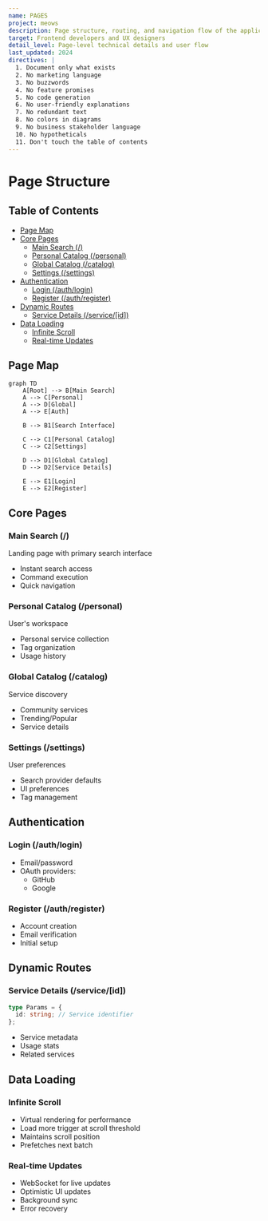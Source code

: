 ```yaml
---
name: PAGES
project: meows
description: Page structure, routing, and navigation flow of the application
target: Frontend developers and UX designers
detail_level: Page-level technical details and user flow
last_updated: 2024
directives: |
  1. Document only what exists
  2. No marketing language
  3. No buzzwords
  4. No feature promises
  5. No code generation
  6. No user-friendly explanations
  7. No redundant text
  8. No colors in diagrams
  9. No business stakeholder language
  10. No hypotheticals
  11. Don't touch the table of contents
---
```


# Page Structure <!-- omit from toc -->

## Table of Contents <!-- omit from toc -->

- [Page Map](#page-map)
- [Core Pages](#core-pages)
  - [Main Search (/)](#main-search-)
  - [Personal Catalog (/personal)](#personal-catalog-personal)
  - [Global Catalog (/catalog)](#global-catalog-catalog)
  - [Settings (/settings)](#settings-settings)
- [Authentication](#authentication)
  - [Login (/auth/login)](#login-authlogin)
  - [Register (/auth/register)](#register-authregister)
- [Dynamic Routes](#dynamic-routes)
  - [Service Details (/service/\[id\])](#service-details-serviceid)
- [Data Loading](#data-loading)
  - [Infinite Scroll](#infinite-scroll)
  - [Real-time Updates](#real-time-updates)

## Page Map

```mermaid
graph TD
    A[Root] --> B[Main Search]
    A --> C[Personal]
    A --> D[Global]
    A --> E[Auth]

    B --> B1[Search Interface]

    C --> C1[Personal Catalog]
    C --> C2[Settings]

    D --> D1[Global Catalog]
    D --> D2[Service Details]

    E --> E1[Login]
    E --> E2[Register]
```

## Core Pages

### Main Search (/)

Landing page with primary search interface

- Instant search access
- Command execution
- Quick navigation

### Personal Catalog (/personal)

User's workspace

- Personal service collection
- Tag organization
- Usage history

### Global Catalog (/catalog)

Service discovery

- Community services
- Trending/Popular
- Service details

### Settings (/settings)

User preferences

- Search provider defaults
- UI preferences
- Tag management

## Authentication

### Login (/auth/login)

- Email/password
- OAuth providers:
  - GitHub
  - Google

### Register (/auth/register)

- Account creation
- Email verification
- Initial setup

## Dynamic Routes

### Service Details (/service/[id])

```typescript
type Params = {
  id: string; // Service identifier
};
```

- Service metadata
- Usage stats
- Related services

## Data Loading

### Infinite Scroll

- Virtual rendering for performance
- Load more trigger at scroll threshold
- Maintains scroll position
- Prefetches next batch

### Real-time Updates

- WebSocket for live updates
- Optimistic UI updates
- Background sync
- Error recovery
